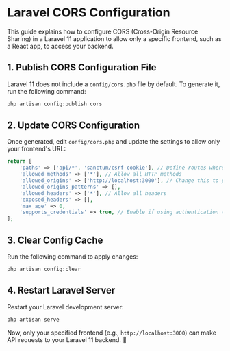 # Laravel CORS Configuration

This guide explains how to configure CORS (Cross-Origin Resource Sharing) in a Laravel 11 application to allow only a specific frontend, such as a React app, to access your backend.

## 1. Publish CORS Configuration File
Laravel 11 does not include a `config/cors.php` file by default. To generate it, run the following command:

```bash
php artisan config:publish cors
```

## 2. Update CORS Configuration
Once generated, edit `config/cors.php` and update the settings to allow only your frontend's URL:

```php
return [
    'paths' => ['api/*', 'sanctum/csrf-cookie'], // Define routes where CORS applies
    'allowed_methods' => ['*'], // Allow all HTTP methods
    'allowed_origins' => ['http://localhost:3000'], // Change this to your frontend URL
    'allowed_origins_patterns' => [],
    'allowed_headers' => ['*'], // Allow all headers
    'exposed_headers' => [],
    'max_age' => 0,
    'supports_credentials' => true, // Enable if using authentication (cookies, JWT)
];
```

## 3. Clear Config Cache
Run the following command to apply changes:

```bash
php artisan config:clear
```

## 4. Restart Laravel Server
Restart your Laravel development server:

```bash
php artisan serve
```

Now, only your specified frontend (e.g., `http://localhost:3000`) can make API requests to your Laravel 11 backend. 🚀
